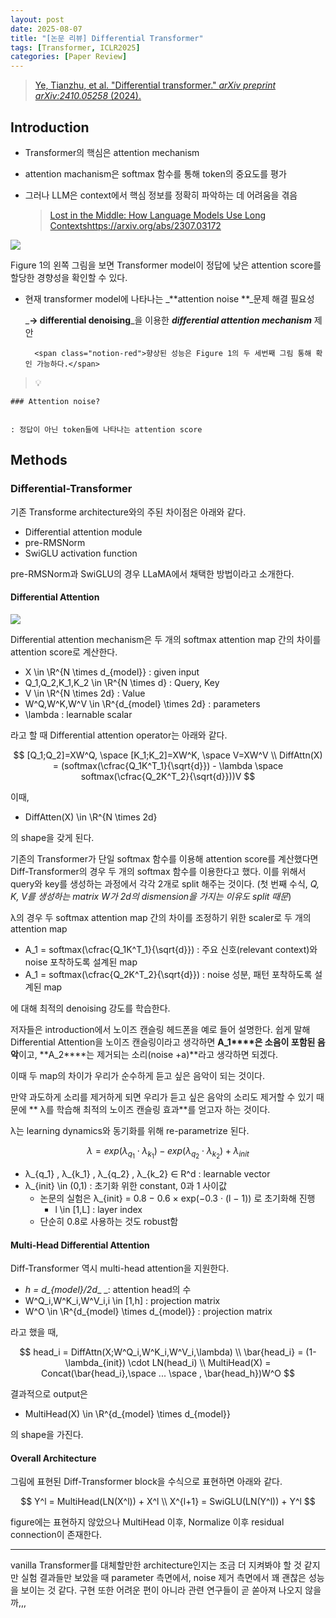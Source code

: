 ```yaml
---
layout: post
date: 2025-08-07
title: "[논문 리뷰] Differential Transformer"
tags: [Transformer, ICLR2025]
categories: [Paper Review]
---
```


> [Ye, Tianzhu, et al. "Differential transformer." ](https://arxiv.org/abs/2410.05258)[_arXiv preprint arXiv:2410.05258_](https://arxiv.org/abs/2410.05258)[ (2024).](https://arxiv.org/abs/2410.05258)



## Introduction

- Transformer의 핵심은 attention mechanism
- attention machanism은 softmax 함수를 통해 token의 중요도를 평가
- 그러나 LLM은 context에서 핵심 정보를 정확히 파악하는 데 어려움을 겪음

	> [Lost in the Middle: How Language Models Use Long Contextshttps://arxiv.org/abs/2307.03172](https://arxiv.org/abs/2307.03172)


![](https://prod-files-secure.s3.us-west-2.amazonaws.com/542b861c-36a8-4051-84e5-8804b6728dba/9083ea56-691a-4752-ae26-47f403431ac8/image.png?X-Amz-Algorithm=AWS4-HMAC-SHA256&X-Amz-Content-Sha256=UNSIGNED-PAYLOAD&X-Amz-Credential=ASIAZI2LB466VJJABS73%2F20250818%2Fus-west-2%2Fs3%2Faws4_request&X-Amz-Date=20250818T230051Z&X-Amz-Expires=3600&X-Amz-Security-Token=IQoJb3JpZ2luX2VjEGYaCXVzLXdlc3QtMiJHMEUCIQCo79M6T1xtsvWXt253xKVPsGGJ6NdA05fZNldPQtQENQIgFuVc4H2ZyjxKULPttzxkYWLX2aKRiOmT9oCY%2FvTFO5cqiAQIr%2F%2F%2F%2F%2F%2F%2F%2F%2F%2F%2FARAAGgw2Mzc0MjMxODM4MDUiDAM6pjJZv9tjCpqC1yrcA786JEhjURq57F8mL7rtysKh%2FSexhUoWsrKbhz%2FDV7f7y%2BbSduyiCED9ydzxulI2oVs7Lwm%2FSICjIHeyjw1ebTuo8bSfDYcjR543qAZAOs73NNs7ofALy9irkT3fdJlUbEKWkJLInns6E1c%2F2mWdDMFdn3aAUF9M9uexEzRZl4uN5R7FkpTirhSFRduxWJLUuyddnthNCG7zKtmsbTJCiCliDi4FnGU91enJoQ3YJDcvn6%2B%2BEmRM5ets%2F9ecITBxzkzflwnsJCzvYBXWXEIKHGHYoaIPmPjKvMx0jM0RNc5idAyDODkNXquT2eXoPVfU801Y95E5k3wwyt%2Fl7WLCl2jOfhdRGH7lzW1gHo8ZAsbEZzRCWr9JobMuFXHMfs6Joku1aNazPe3D82q0KkEK3rMqLJrWaW18BybWkOViMwZpITd7fZ2y8F4Va39e7ZaWDpQ3QZ0ooBEyzAPQ1Iogw4%2FVmJLciw1YTyOy2QJB0DAJ6XfAHIKvbo%2Fe%2FRnR9P05NyDt5Bj6uEMkirJw7C%2Fz3uOD6lJMWTITrg3S3jAQxnv61mEwmjtQBCDg4TmiGJvixkuwp6XnYmXBYuYb1xFBxaDRNCGDBWHePQIFAq8GHSZYyBCK%2B1vHM%2BNPUxZXMPW%2FjsUGOqUBDCtXWRpfiUin4ZJ97gCjWfoZjiEaOvVwrhsS%2FuIFPKnawWqvOgbOE5%2B4sWN5TQDc71bAkLYujEResOh%2F5IBvex8SIn675ywH78zgbbeYhzKsx4F6aqAM3kBT%2BCsp%2Bwwzsri2SeYQ1C2FmOT%2BJVwmz9KKJDtzXYMqV%2BcKJFWIA%2B3Ui9E0qezq9RF1B0H0cuKl%2Blq52KK1JIwWcog%2BTlsvD1UJo5aw&X-Amz-Signature=ada389f34add3613668de34ed23627be52778415817638d939ae913bed4fb305&X-Amz-SignedHeaders=host&x-amz-checksum-mode=ENABLED&x-id=GetObject)


Figure 1의 왼쪽 그림을 보면 Transformer model이 정답에 낮은 attention score를 할당한 경향성을 확인할 수 있다.

- 현재 transformer model에 나타나는 _**attention noise **_문제 해결 필요성

	_**→ differential denoising**_을 이용한 _**differential attention mechanism**_ 제안


		<span class="notion-red">향상된 성능은 Figure 1의 두 세번째 그림 통해 확인 가능하다.</span>


> 💡 


	### Attention noise?


	: 정답이 아닌 token들에 나타나는 attention score



## Methods



### Differential-Transformer


기존 Transforme architecture와의 주된 차이점은 아래와 같다.

- Differential attention module
- pre-RMSNorm
- SwiGLU activation function

pre-RMSNorm과 SwiGLU의 경우 LLaMA에서 채택한 방법이라고 소개한다.



#### Differential Attention


![](https://prod-files-secure.s3.us-west-2.amazonaws.com/542b861c-36a8-4051-84e5-8804b6728dba/116d70b2-1963-4810-9167-f4c7d8a06e8f/image.png?X-Amz-Algorithm=AWS4-HMAC-SHA256&X-Amz-Content-Sha256=UNSIGNED-PAYLOAD&X-Amz-Credential=ASIAZI2LB466VJJABS73%2F20250818%2Fus-west-2%2Fs3%2Faws4_request&X-Amz-Date=20250818T230051Z&X-Amz-Expires=3600&X-Amz-Security-Token=IQoJb3JpZ2luX2VjEGYaCXVzLXdlc3QtMiJHMEUCIQCo79M6T1xtsvWXt253xKVPsGGJ6NdA05fZNldPQtQENQIgFuVc4H2ZyjxKULPttzxkYWLX2aKRiOmT9oCY%2FvTFO5cqiAQIr%2F%2F%2F%2F%2F%2F%2F%2F%2F%2F%2FARAAGgw2Mzc0MjMxODM4MDUiDAM6pjJZv9tjCpqC1yrcA786JEhjURq57F8mL7rtysKh%2FSexhUoWsrKbhz%2FDV7f7y%2BbSduyiCED9ydzxulI2oVs7Lwm%2FSICjIHeyjw1ebTuo8bSfDYcjR543qAZAOs73NNs7ofALy9irkT3fdJlUbEKWkJLInns6E1c%2F2mWdDMFdn3aAUF9M9uexEzRZl4uN5R7FkpTirhSFRduxWJLUuyddnthNCG7zKtmsbTJCiCliDi4FnGU91enJoQ3YJDcvn6%2B%2BEmRM5ets%2F9ecITBxzkzflwnsJCzvYBXWXEIKHGHYoaIPmPjKvMx0jM0RNc5idAyDODkNXquT2eXoPVfU801Y95E5k3wwyt%2Fl7WLCl2jOfhdRGH7lzW1gHo8ZAsbEZzRCWr9JobMuFXHMfs6Joku1aNazPe3D82q0KkEK3rMqLJrWaW18BybWkOViMwZpITd7fZ2y8F4Va39e7ZaWDpQ3QZ0ooBEyzAPQ1Iogw4%2FVmJLciw1YTyOy2QJB0DAJ6XfAHIKvbo%2Fe%2FRnR9P05NyDt5Bj6uEMkirJw7C%2Fz3uOD6lJMWTITrg3S3jAQxnv61mEwmjtQBCDg4TmiGJvixkuwp6XnYmXBYuYb1xFBxaDRNCGDBWHePQIFAq8GHSZYyBCK%2B1vHM%2BNPUxZXMPW%2FjsUGOqUBDCtXWRpfiUin4ZJ97gCjWfoZjiEaOvVwrhsS%2FuIFPKnawWqvOgbOE5%2B4sWN5TQDc71bAkLYujEResOh%2F5IBvex8SIn675ywH78zgbbeYhzKsx4F6aqAM3kBT%2BCsp%2Bwwzsri2SeYQ1C2FmOT%2BJVwmz9KKJDtzXYMqV%2BcKJFWIA%2B3Ui9E0qezq9RF1B0H0cuKl%2Blq52KK1JIwWcog%2BTlsvD1UJo5aw&X-Amz-Signature=edc6944b7e8bf870c535a9578b76900e0ba1da69eda52083ac01c776f3ffaa74&X-Amz-SignedHeaders=host&x-amz-checksum-mode=ENABLED&x-id=GetObject)


Differential attention mechanism은 두 개의 softmax attention map 간의 차이를 attention score로 계산한다.

- X \in \R^{N \times d\_{model}} : given input
- Q\_1,Q\_2,K\_1,K\_2 \in \R^{N \times d} : Query, Key
- V \in \R^{N \times 2d} : Value
- W^Q,W^K,W^V \in \R^{d\_{model} \times 2d} : parameters
- \lambda : learnable scalar

라고 할 때 Differential attention operator는 아래와 같다.


$$
[Q_1;Q_2]=XW^Q, \space [K_1;K_2]=XW^K, \space V=XW^V \\
DiffAttn(X) = (softmax(\cfrac{Q_1K^T_1}{\sqrt{d}}) - \lambda \space softmax(\cfrac{Q_2K^T_2}{\sqrt{d}}))V
$$


이때,

- DiffAtten(X) \in \R^{N \times 2d}

의 shape을 갖게 된다.


기존의 Transformer가 단일 softmax 함수를 이용해 attention score를 계산했다면 Diff-Transformer의 경우 두 개의 softmax 함수를 이용한다고 했다. 이를 위해서 query와 key를 생성하는 과정에서 각각 2개로 split 해주는 것이다. <span class="notion-red">(첫 번째 수식, </span><span class="notion-red">_Q, K, V를 생성하는 matrix W가 2d의 dismension을 가지는 이유도 split 때문_</span><span class="notion-red">)</span>


 λ의 경우 두 softmax attention map 간의 차이를 조정하기 위한 scaler로 두 개의 attention map

- A\_1 = softmax(\cfrac{Q\_1K^T\_1}{\sqrt{d}}) : 주요 신호(relevant context)와 noise 포착하도록 설계된 map
- A\_1 = softmax(\cfrac{Q\_2K^T\_2}{\sqrt{d}}) : noise 성분, 패턴 포착하도록 설계된 map 

에 대해 최적의 denoising 강도를 학습한다.


저자들은 introduction에서 노이즈 캔슬링 헤드폰을 예로 들어 설명한다. 쉽게 말해 Differential Attention을 노이즈 캔슬링이라고 생각하면 **A\_1****은 소음이 포함된 음악**이고, **A\_2****는 제거되는 소리(noise +a)**라고 생각하면 되겠다. 


이때 두 map의 차이가 우리가 순수하게 듣고 싶은 음악이 되는 것이다. 


만약 과도하게 소리를 제거하게 되면 우리가 듣고 싶은 음악의 소리도 제거할 수 있기 때문에 ** λ를 학습해 최적의 노이즈 캔슬링 효과**를 얻고자 하는 것이다.


λ는 learning dynamics와 동기화를 위해 re-parametrize 된다.


$$
\lambda = exp(\lambda_{q_1} \cdot \lambda_{k_1}) - exp(\lambda_{q_2} \cdot \lambda_{k_2}) + \lambda_{init}
$$

- λ\_{q\_1} , λ\_{k\_1} , λ\_{q\_2} , λ\_{k\_2} ∈ R^d : learnable vector
- λ\_{init} \in (0,1) : 초기화 위한 constant, 0과 1 사이값
	- 논문의 실험은 λ\_{init} = 0.8 − 0.6 × exp(−0.3 · (l − 1)) 로 초기화해 진행
		- l \in [1,L] : layer index
	- 단순히 0.8로 사용하는 것도 robust함


#### **Multi-Head Differential Attention**


Diff-Transformer 역시 multi-head attention을 지원한다.

- _h = d\_{model}/2d__ _: attention head의 수
- W^Q\_i,W^K\_i,W^V\_i,i \in [1,h] : projection matrix
- W^O \in \R^{d\_{model} \times d\_{model}} : projection matrix

라고 했을 때,


$$
head_i = DiffAttn(X;W^Q_i,W^K_i,W^V_i,\lambda) \\
\bar{head_i} = (1-\lambda_{init}) \cdot LN(head_i) \\
MultiHead(X) = Concat(\bar{head_i},\space ... \space , \bar{head_h})W^O
$$


결과적으로 output은

- MultiHead(X) \in \R^{d\_{model} \times d\_{model}}

의 shape을 가진다.



#### Overall Architecture


그림에 표현된 Diff-Transformer block을 수식으로 표현하면 아래와 같다.


$$
Y^l = MultiHead(LN(X^l)) + X^l \\
X^{l+1} = SwiGLU(LN(Y^l)) + Y^l
$$


figure에는 표현하지 않았으나 MultiHead 이후, Normalize 이후 residual connection이 존재한다.


---


vanilla Transformer를 대체할만한 architecture인지는 조금 더 지켜봐야 할 것 같지만 실험 결과들만 보았을 때 parameter 측면에서, noise 제거 측면에서 꽤 괜찮은 성능을 보이는 것 같다. 구현 또한 어려운 편이 아니라 관련 연구들이 곧 쏟아져 나오지 않을까,,,

